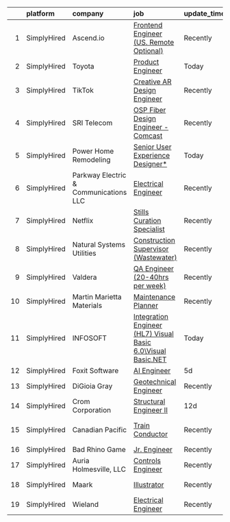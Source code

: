 

|    | platform    | company                               | job                                                                                                                                                                      | update_time   | location                 |
|---:|:------------|:--------------------------------------|:-------------------------------------------------------------------------------------------------------------------------------------------------------------------------|:--------------|:-------------------------|
|  1 | SimplyHired | Ascend.io                             | [Frontend Engineer (US. Remote Optional)](https://www.simplyhired.com/job/JYu8OICUJq9W5nWh2vqrOvTqNdRaMtm9p9hdDcciu_OCUKAB4V5XGg?q=visual+engineer)                      | Recently      | Remote                   |
|  2 | SimplyHired | Toyota                                | [Product Engineer](https://www.simplyhired.com/job/qewMHKyPi79TFuvubSHZDW32gY3B76MqQyZIFBV2h9LScAV6NWdDQg?q=visual+engineer)                                             | Today         | Plano, TX                |
|  3 | SimplyHired | TikTok                                | [Creative AR Design Engineer](https://www.simplyhired.com/job/3EK8gbHaqADSwfseIczDO7DXJj-blJnxHwi61sb1JKBgcRfM25amtQ?q=visual+engineer)                                  | Recently      | Los Angeles, CA          |
|  4 | SimplyHired | SRI Telecom                           | [OSP Fiber Design Engineer - Comcast](https://www.simplyhired.com/job/o05_Oue4BKAVpxC9D-T4tMxw4qE5RHVpiSiptlRKa6NsEt8FusWCYA?q=visual+engineer)                          | Recently      | Remote                   |
|  5 | SimplyHired | Power Home Remodeling                 | [Senior User Experience Designer*](https://www.simplyhired.com/job/MKD_n-ab_sWHkB8B5vfRCRFl07KV1tZ6PfsuoN5hxgd3Qx0rj3IBVw?q=visual+engineer)                             | Today         | Glassboro, NJ            |
|  6 | SimplyHired | Parkway Electric & Communications LLC | [Electrical Engineer](https://www.simplyhired.com/job/USKrkUPffAtlJQ8ie9ZRYx_3HZhBSMvg5QsoWenX0kv1iKFJrGvTnA?q=visual+engineer)                                          | Recently      | Holland, MI              |
|  7 | SimplyHired | Netflix                               | [Stills Curation Specialist](https://www.simplyhired.com/job/MeQBgLLi03vmbchKjB_GZ2VxHgx0OkgOyY0IMn3vHA0wQN2EfZFfpA?q=visual+engineer)                                   | Recently      | Los Angeles, CA          |
|  8 | SimplyHired | Natural Systems Utilities             | [Construction Supervisor (Wastewater)](https://www.simplyhired.com/job/HmGinEEyV3uBAAr9DHtF3mZLjMLAnl9nOAZbDcri2V4j7PBatZvAfQ?q=visual+engineer)                         | Recently      | Hillsborough, NJ         |
|  9 | SimplyHired | Valdera                               | [QA Engineer (20-40hrs per week)](https://www.simplyhired.com/job/Px7S1g5294yIX1imvIY6_GnFzH85keK7yj3OwNwJHVhxsWsTvHsxSA?q=visual+engineer)                              | Recently      | Remote                   |
| 10 | SimplyHired | Martin Marietta Materials             | [Maintenance Planner](https://www.simplyhired.com/job/BAoohhkTYP7pqGQZssC9YDW8wKvIGVNlq2hpcDAuoRch-QLvVZQU8A?q=visual+engineer)                                          | Recently      | Manistee, MI             |
| 11 | SimplyHired | INFOSOFT                              | [Integration Engineer (HL7) Visual Basic 6.0\Visual Basic.NET](https://www.simplyhired.com/job/O6FSZPKofb9XDNyY_9fQFznIEOY9nMmckndykouklhUAlOghDYM7sQ?q=visual+engineer) | Today         | Remote                   |
| 12 | SimplyHired | Foxit Software                        | [AI Engineer](https://www.simplyhired.com/job/4_Q1poU10UvttUdnMLHdshh_fXPA2QvrlMm-LZ56fzrfeRHAirMW4Q?q=visual+engineer)                                                  | 5d            | Fremont, CA              |
| 13 | SimplyHired | DiGioia Gray                          | [Geotechnical Engineer](https://www.simplyhired.com/job/0ULkxwt6RlJIgUkOm0erK33Df9ZYCMYjgFPK0V5jBjivjum255AonQ?q=visual+engineer)                                        | Recently      | Gilbert, AZ              |
| 14 | SimplyHired | Crom Corporation                      | [Structural Engineer II](https://www.simplyhired.com/job/MIw1wiavbIcNFqSS-Ce9YOlwJuyEJXK1RHfomDLzTktWNYJEEQuWlQ?q=visual+engineer)                                       | 12d           | Raleigh, NC              |
| 15 | SimplyHired | Canadian Pacific                      | [Train Conductor](https://www.simplyhired.com/job/nLxgCF4KsMQhKxqIxcDN4rpDz4vo8UXcanb5vMQgn2Ht1DmLuNn0ow?q=visual+engineer)                                              | Recently      | Elkhart, IN +8 locations |
| 16 | SimplyHired | Bad Rhino Game                        | [Jr. Engineer](https://www.simplyhired.com/job/ZqbhgwE955sTYP7hgYWABOr3SZ1uEM2M8UFAlbR06gWoQu34FnqJZA?q=visual+engineer)                                                 | Recently      | Remote                   |
| 17 | SimplyHired | Auria Holmesville, LLC                | [Controls Engineer](https://www.simplyhired.com/job/H9ySpmzmX41Kf7rJJ0QB-GNk_MmlHglemE5OHIkVFEeemfRG1kNQKw?q=visual+engineer)                                            | Recently      | Holmesville, OH          |
| 18 | SimplyHired | Maark                                 | [Illustrator](https://www.simplyhired.com/job/gtwqHpqpI1ICKwwVTnw9C1NPtC1rpS1VWJgOilVd9my0RNm4eJOD4w?q=visual+engineer)                                                  | Recently      | Charlestown, MA          |
| 19 | SimplyHired | Wieland                               | [Electrical Engineer](https://www.simplyhired.com/job/ljCivKm_8PD3ssJ4VEmpSVj59ci4GGkfeDTsjdy4EoiMFNp0A0zM0w?q=visual+engineer)                                          | Recently      | Pine Hall, NC            |